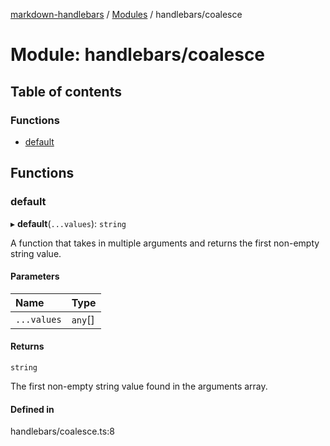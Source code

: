 [markdown-handlebars](../README.md) / [Modules](../modules.md) / handlebars/coalesce

# Module: handlebars/coalesce

## Table of contents

### Functions

- [default](handlebars_coalesce.md#default)

## Functions

### default

▸ **default**(`...values`): `string`

A function that takes in multiple arguments and returns the first non-empty string value.

#### Parameters

| Name | Type |
| :------ | :------ |
| `...values` | `any`[] |

#### Returns

`string`

The first non-empty string value found in the arguments array.

#### Defined in

handlebars/coalesce.ts:8
